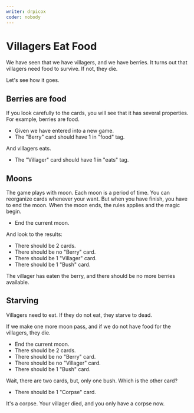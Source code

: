 ```yaml
---
writer: drpicox
coder: nobody
---
```

# Villagers Eat Food

We have seen that we have villagers, and we have berries.
It turns out that villagers need food to survive. If not, they die.

Let's see how it goes.

## Berries are food

If you look carefully to the cards, you will
see that it has several properties.
For example, berries are food.

 * Given we have entered into a new game.
 * The "Berry" card should have 1 in "food" tag.

And villagers eats.

 * The "Villager" card should have 1 in "eats" tag.

## Moons

The game plays with moon. 
Each moon is a period of time.
You can reorganize cards whenever your want.
But when you have finish, you have to end the moon.
When the moon ends, the rules applies and the magic begin.

 * End the current moon.

And look to the results:

 * There should be 2 cards.
 * There should be no "Berry" card.
 * There should be 1 "Villager" card.
 * There should be 1 "Bush" card.

The villager has eaten the berry, and there should be no 
more berries available.

## Starving

Villagers need to eat. 
If they do not eat, they starve to dead.

If we make one more moon pass, 
and if we do not have food for the villagers,
they die.

 * End the current moon.
 * There should be 2 cards.
 * There should be no "Berry" card.
 * There should be no "Villager" card.
 * There should be 1 "Bush" card.

Wait, there are two cards, but, only one bush.
Which is the other card?

 * There should be 1 "Corpse" card.

It's a corpse. Your villager died,
and you only have a corpse now.
